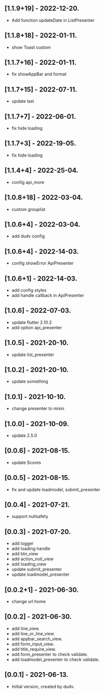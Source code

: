 ## [1.1.9+19] - 2022-12-20.

* Add function updateDate in ListPresenter
## [1.1.8+18] - 2022-01-11.

* show Toast custom
## [1.1.7+16] - 2022-01-11.

* fix showAppBar and format
## [1.1.7+15] - 2022-07-11.

* update last
## [1.1.7+7] - 2022-06-01.

* fix hide loading
## [1.1.7+3] - 2022-19-05.

* fix hide loading
## [1.1.4+4] - 2022-25-04.

* config api_more

## [1.0.8+18] - 2022-03-04.

* custom grouplist

## [1.0.6+4] - 2022-03-04.

* add dudv config

## [1.0.6+4] - 2022-14-03.

* config showError ApiPresenter

## [1.0.6+1] - 2022-14-03.

* add config styles
* add handle callback in ApiPresenter

## [1.0.6] - 2022-07-03.

* update flutter 2.10.2
* add option api_presenter

## [1.0.5] - 2021-20-10.

* update list_presenter

## [1.0.2] - 2021-20-10.

* update something

## [1.0.1] - 2021-10-10.

* change presenter to mixin

## [1.0.0] - 2021-10-09.

* update 2.5.0
## [0.0.6] - 2021-08-15.

* update Scores

## [0.0.5] - 2021-08-15.

* fix and update loadmodel, submit_presenter

## [0.0.4] - 2021-07-21.

* support nullsafety

## [0.0.3] - 2021-07-20.

* add logger
* add loading handle
* add btn_view
* add action_noti_view
* add loading_view
* update submit_presenter
* update loadmodel_presenter

## [0.0.2+1] - 2021-06-30.

* change url home

## [0.0.2] - 2021-06-30.

* add line_view.
* add line_or_line_view.
* add appbar_search_view.
* add form_input_view.
* add title_require_view.
* add form_presenter to check validate.
* add loadmodel_presenter to check validate.


## [0.0.1] - 2021-06-13.

* Initial version, created by dudv.
